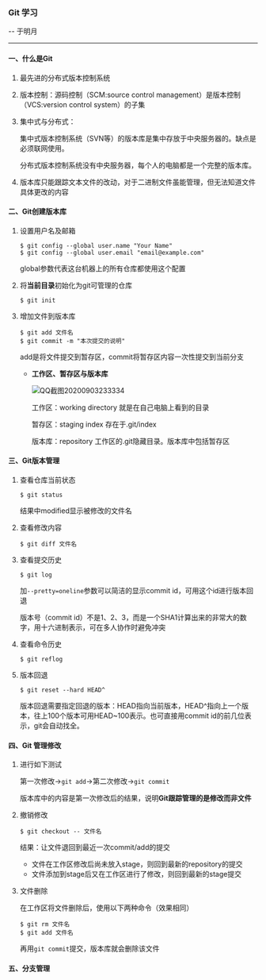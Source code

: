 ### Git 学习

 -- 于明月

------

#### 一、什么是Git

1. 最先进的分布式版本控制系统

2. 版本控制：源码控制（SCM:source control management）是版本控制（VCS:version control system）的子集

3. 集中式与分布式：

   集中式版本控制系统（SVN等）的版本库是集中存放于中央服务器的。缺点是必须联网使用。

   分布式版本控制系统没有中央服务器，每个人的电脑都是一个完整的版本库。
   
4. 版本库只能跟踪文本文件的改动，对于二进制文件虽能管理，但无法知道文件具体更改的内容

   

#### 二、Git创建版本库

1. 设置用户名及邮箱

   ```
   $ git config --global user.name "Your Name" 
   $ git config --global user.email "email@example.com"
   ```

   global参数代表这台机器上的所有仓库都使用这个配置

2. 将**当前目录**初始化为git可管理的仓库

   ```
   $ git init
   ```

3. 增加文件到版本库

   ```
   $ git add 文件名
   $ git commit -m "本次提交的说明"
   ```

   add是将文件提交到暂存区，commit将暂存区内容一次性提交到当前分支

   * **工作区、暂存区与版本库**

     ![QQ截图20200903233334](C:\Users\hp\Desktop\实验班\QQ截图20200903233334.jpg)

     工作区：working directory 就是在自己电脑上看到的目录

     暂存区：staging index 存在于.git/index

     版本库：repository 工作区的.git隐藏目录。版本库中包括暂存区

     

#### 三、Git版本管理

1. 查看仓库当前状态

   ```
   $ git status
   ```

   结果中modified显示被修改的文件名

2. 查看修改内容

   ```
   $ git diff 文件名
   ```

3. 查看提交历史

   ```
   $ git log
   ```

   加`--pretty=oneline`参数可以简洁的显示commit id，可用这个id进行版本回退

   版本号（commit id）不是1、2、3，而是一个SHA1计算出来的非常大的数字，用十六进制表示，可在多人协作时避免冲突

4. 查看命令历史

   ```
   $ git reflog
   ```

5. 版本回退

   ```
   $ git reset --hard HEAD^
   ```

   版本回退需要指定回退的版本：HEAD指向当前版本，HEAD^指向上一个版本，往上100个版本可用HEAD~100表示。也可直接用commit id的前几位表示，git会自动找全。



#### 四、Git 管理修改

1. 进行如下测试

   第一次修改->`git add`->第二次修改->`git commit`

   版本库中的内容是第一次修改后的结果，说明**Git跟踪管理的是修改而非文件**

2. 撤销修改

   ```
   $ git checkout -- 文件名
   ```

   结果：让文件退回到最近一次commit/add的提交

   + 文件在工作区修改后尚未放入stage，则回到最新的repository的提交
   + 文件添加到stage后又在工作区进行了修改，则回到最新的stage提交

3. 文件删除

   在工作区将文件删除后，使用以下两种命令（效果相同）

   ```
   $ git rm 文件名
   $ git add 文件名
   ```

   再用`git commit`提交，版本库就会删除该文件

   

#### 五、分支管理

